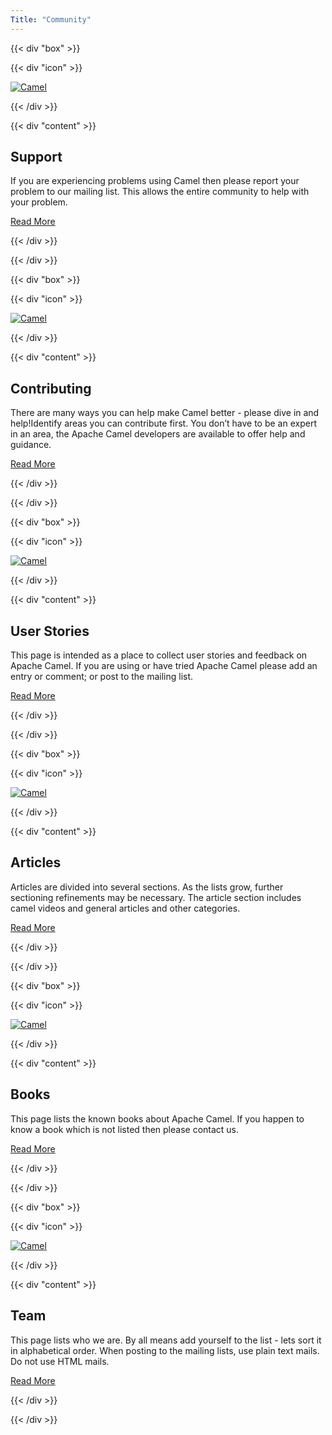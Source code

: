 ```yaml
---
Title: "Community"
---
```


{{< div "box" >}}

{{< div "icon" >}}

[![Camel](/_/img/support.svg)](/community/support/)

{{< /div >}}

{{< div "content" >}}

## Support

If you are experiencing problems using Camel then please report your problem to our mailing list. This allows the entire community to help with your problem. 

<p>
<a class="button dark" href="/community/support/">Read More</a>
</p>

{{< /div >}}

{{< /div >}}


{{< div "box" >}}

{{< div "icon" >}}

[![Camel](/_/img/contributing.svg)](/manual/latest/contributing.html)

{{< /div >}}

{{< div "content" >}}

## Contributing

There are many ways you can help make Camel better - please dive in and help!Identify areas you can contribute first. You don’t have to be an expert in an area, the Apache Camel developers are available to offer help and guidance.

<p>
<a class="button dark" href="/manual/latest/contributing.html">Read More</a>
</p>

{{< /div >}}

{{< /div >}}

{{< div "box" >}}

{{< div "icon" >}}

[![Camel](/_/img/user-stories.svg)](/community/user-stories/)

{{< /div >}}

{{< div "content" >}}

## User Stories

This page is intended as a place to collect user stories and feedback on Apache Camel. If you are using or have tried Apache Camel please add an entry or comment; or post to the mailing list.

<p>
<a class="button dark" href="/community/user-stories/">Read More</a>
</p>

{{< /div >}}

{{< /div >}}

{{< div "box" >}}

{{< div "icon" >}}

[![Camel](/_/img/articles.svg)](/community/articles/)

{{< /div >}}

{{< div "content" >}}

## Articles

Articles are divided into several sections. As the lists grow, further sectioning refinements may be necessary. The article section includes camel videos and general articles and other categories.

<p>
<a class="button dark" href="/community/articles/">Read More</a>
</p>

{{< /div >}}

{{< /div >}}

{{< div "box" >}}

{{< div "icon" >}}

[![Camel](/_/img/books.svg)](/community/books/)

{{< /div >}}

{{< div "content" >}}

## Books

This page lists the known books about Apache Camel. If you happen to know a book which is not listed then please contact us.

<p>
<a class="button dark" href="/community/books/">Read More</a>
</p>

{{< /div >}}

{{< /div >}}

{{< div "box" >}}

{{< div "icon" >}}

[![Camel](/_/img/team.svg)](/community/team/)

{{< /div >}}

{{< div "content" >}}

## Team

This page lists who we are. By all means add yourself to the list - lets sort it in alphabetical order. When posting to the mailing lists, use plain text mails. Do not use HTML mails. 

<p>
<a class="button dark" href="/community/team/">Read More</a>
</p>

{{< /div >}}

{{< /div >}}

